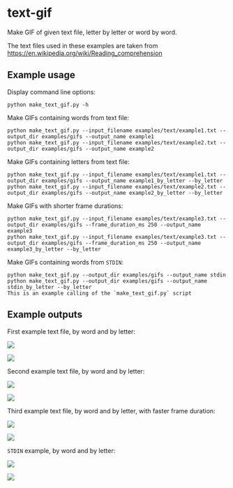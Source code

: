 # text-gif

Make GIF of given text file, letter by letter or word by word.

The text files used in these examples are taken from https://en.wikipedia.org/wiki/Reading_comprehension

## Example usage

Display command line options:

```
python make_text_gif.py -h
```

Make GIFs containing words from text file:

```
python make_text_gif.py --input_filename examples/text/example1.txt --output_dir examples/gifs --output_name example1
python make_text_gif.py --input_filename examples/text/example2.txt --output_dir examples/gifs --output_name example2
```

Make GIFs containing letters from text file:

```
python make_text_gif.py --input_filename examples/text/example1.txt --output_dir examples/gifs --output_name example1_by_letter --by_letter
python make_text_gif.py --input_filename examples/text/example2.txt --output_dir examples/gifs --output_name example2_by_letter --by_letter
```

Make GIFs with shorter frame durations:

```
python make_text_gif.py --input_filename examples/text/example3.txt --output_dir examples/gifs --frame_duration_ms 250 --output_name example3
python make_text_gif.py --input_filename examples/text/example3.txt --output_dir examples/gifs --frame_duration_ms 250 --output_name example3_by_letter --by_letter
```

Make GIFs containing words from `STDIN`:

```
python make_text_gif.py --output_dir examples/gifs --output_name stdin
python make_text_gif.py --output_dir examples/gifs --output_name stdin_by_letter --by_letter
This is an example calling of the `make_text_gif.py` script
```

## Example outputs

First example text file, by word and by letter:

![](examples/gifs/example1.gif)

![](examples/gifs/example1_by_letter.gif)

Second example text file, by word and by letter:

![](examples/gifs/example2.gif)

![](examples/gifs/example2_by_letter.gif)

Third example text file, by word and by letter, with faster frame duration:

![](examples/gifs/example3.gif)

![](examples/gifs/example3_by_letter.gif)

`STDIN` example, by word and by letter:

![](examples/gifs/stdin.gif)

![](examples/gifs/stdin_by_letter.gif)
